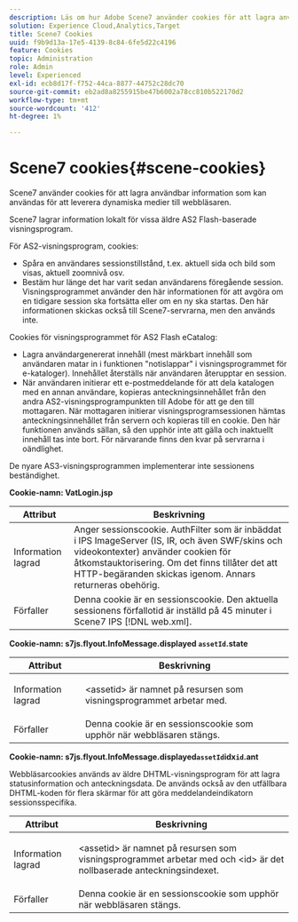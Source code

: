 ```yaml
---
description: Läs om hur Adobe Scene7 använder cookies för att lagra användbar information som kan användas för att leverera dynamiska medier till webbläsaren.
solution: Experience Cloud,Analytics,Target
title: Scene7 Cookies
uuid: f9b9d13a-17e5-4139-8c84-6fe5d22c4196
feature: Cookies
topic: Administration
role: Admin
level: Experienced
exl-id: ecb8d17f-f752-44ca-8877-44752c28dc70
source-git-commit: eb2ad8a8255915be47b6002a78cc810b522170d2
workflow-type: tm+mt
source-wordcount: '412'
ht-degree: 1%

---
```


# Scene7 cookies{#scene-cookies}

Scene7 använder cookies för att lagra användbar information som kan användas för att leverera dynamiska medier till webbläsaren.

Scene7 lagrar information lokalt för vissa äldre AS2 Flash-baserade visningsprogram.

För AS2-visningsprogram, cookies:

* Spåra en användares sessionstillstånd, t.ex. aktuell sida och bild som visas, aktuell zoomnivå osv.
* Bestäm hur länge det har varit sedan användarens föregående session. Visningsprogrammet använder den här informationen för att avgöra om en tidigare session ska fortsätta eller om en ny ska startas. Den här informationen skickas också till Scene7-servrarna, men den används inte.

Cookies för visningsprogrammet för AS2 Flash eCatalog:

* Lagra användargenererat innehåll (mest märkbart innehåll som användaren matar in i funktionen &quot;notislappar&quot; i visningsprogrammet för e-kataloger). Innehållet återställs när användaren återupptar en session.
* När användaren initierar ett e-postmeddelande för att dela katalogen med en annan användare, kopieras anteckningsinnehållet från den andra AS2-visningsprogrampunkten till Adobe för att ge den till mottagaren. När mottagaren initierar visningsprogramsessionen hämtas anteckningsinnehållet från servern och kopieras till en cookie. Den här funktionen används sällan, så den upphör inte att gälla och inaktuellt innehåll tas inte bort. För närvarande finns den kvar på servrarna i oändlighet.

De nyare AS3-visningsprogrammen implementerar inte sessionens beständighet.

**Cookie-namn: VatLogin.jsp**

| Attribut | Beskrivning |
|---|---|
| Information lagrad | Anger sessionscookie. AuthFilter som är inbäddat i IPS ImageServer (IS, IR, och även SWF/skins och videokontexter) använder cookien för åtkomstauktorisering. Om det finns tillåter det att HTTP-begäranden skickas igenom. Annars returneras obehörig. |
| Förfaller | Denna cookie är en sessionscookie. Den aktuella sessionens förfallotid är inställd på 45 minuter i Scene7 IPS [!DNL web.xml]. |

**Cookie-namn: s7js.flyout.InfoMessage.displayed `assetId`.state**

<table id="table_6835D64C5D464A049F576621F2BE3FAD"> 
 <thead> 
  <tr> 
   <th colname="col1" class="entry"> Attribut </th> 
   <th colname="col2" class="entry"> Beskrivning </th> 
  </tr> 
 </thead>
 <tbody> 
  <tr> 
   <td colname="col1"> Information lagrad </td> 
   <td colname="col2"> <p>&lt;assetid&gt; är namnet på resursen som visningsprogrammet arbetar med. </p> </td> 
  </tr> 
  <tr> 
   <td colname="col1"> Förfaller </td> 
   <td colname="col2"> Denna cookie är en sessionscookie som upphör när webbläsaren stängs. </td> 
  </tr> 
 </tbody> 
</table>

**Cookie-namn: s7js.flyout.InfoMessage.displayed`assetId`idx`id`.ant**

Webbläsarcookies används av äldre DHTML-visningsprogram för att lagra statusinformation och anteckningsdata. De används också av den utfällbara DHTML-koden för flera skärmar för att göra meddelandeindikatorn sessionsspecifika.

<table id="table_8F6CC83D32D54BEE99884318AD126C98"> 
 <thead> 
  <tr> 
   <th colname="col1" class="entry"> Attribut </th> 
   <th colname="col2" class="entry"> Beskrivning </th> 
  </tr> 
 </thead>
 <tbody> 
  <tr> 
   <td colname="col1"> Information lagrad </td> 
   <td colname="col2"> <p> </p> <p> &lt;assetid&gt; är namnet på resursen som visningsprogrammet arbetar med och &lt;id&gt; är det nollbaserade anteckningsindexet. </p> </td> 
  </tr> 
  <tr> 
   <td colname="col1"> Förfaller </td> 
   <td colname="col2"> Denna cookie är en sessionscookie som upphör när webbläsaren stängs. </td> 
  </tr> 
 </tbody> 
</table>
